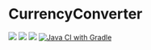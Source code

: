 # CurrencyConverter
<Image src ="https://img.shields.io/github/license/sachinkhatripro/CurrencyConverter?style=plastic"/> <Image src="https://img.shields.io/github/commit-activity/m/sachinkhatripro/CurrencyConverter?style=plastic"/>
<Image src="https://img.shields.io/github/last-commit/sachinkhatripro/CurrencyConverter?style=plastic"/>
[![Java CI with Gradle](https://github.com/sachinkhatripro/CurrencyConverter/actions/workflows/gradle.yml/badge.svg)](https://github.com/sachinkhatripro/CurrencyConverter/actions/workflows/gradle.yml)

